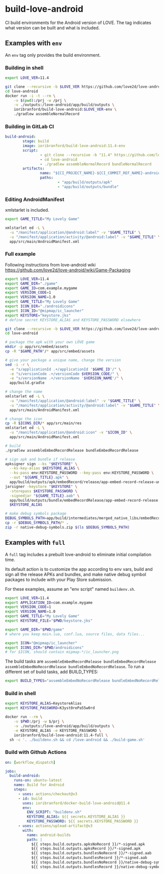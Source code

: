 # build-love-android
CI build environments for the Android version of LOVE. The tag indicates what version can be built and what is included.

## Examples with `env`

An `env` tag only provides the build environment.

### Building in shell
```bash
export LOVE_VER=11.4

git clone --recursive -b $LOVE_VER https://github.com/love2d/love-android
cd love-android
docker run -i -t --rm \
	-v $(pwd):/prj -w /prj \
	-v ./outputs:/love-android/app/build/outputs \
	ioribranford/build-love-android:$LOVE_VER-env \
	./gradlew assembleNormalRecord
```

### Building in GitLab CI
```yaml
build-android:
        stage: build
        image: ioribranford/build-love-android:11.4-env
        script:
                - git clone --recursive -b "11.4" https://github.com/love2d/love-android
                - cd love-android
                - ./gradlew assembleNormalRecord bundleNormalRecord
        artifacts:
                name: "${CI_PROJECT_NAME}-${CI_COMMIT_REF_NAME}-android"
                paths:
                        - "app/build/outputs/apk"
                        - "app/build/outputs/bundle"
```

### Editing AndroidManifest
xmlstarlet is included.
```bash
export GAME_TITLE="My Lovely Game"

xmlstarlet ed -L \
  -u "/manifest/application/@android:label" -v "$GAME_TITLE" \
  -u "/manifest/application/activity/@android:label" -v "$GAME_TITLE" \
  app/src/main/AndroidManifest.xml
```

### Full example
Following instructions from love-android wiki https://github.com/love2d/love-android/wiki/Game-Packaging
```bash
export LOVE_VER=11.4
export GAME_DIR="./game"
export GAME_ID=com.example.mygame
export VERSION_CODE=1
export VERSION_NAME=1.0
export GAME_TITLE="My Lovely Game"
export ICON_DIR="./androidicons"
export ICON_ID="@mipmap/ic_launcher"
export KEYSTORE="keystore.jks"
# define secret KEYSTORE_ALIAS and KEYSTORE_PASSWORD elsewhere

git clone --recursive -b $LOVE_VER https://github.com/love2d/love-android
cd love-android

# package the apk with your own LÖVE game
mkdir -p app/src/embed/assets
cp -R "$GAME_PATH"/* app/src/embed/assets

# give your package a unique name, change the version
sed -i -r \
  -e "s/applicationId .+/applicationId '$GAME_ID'/" \
  -e "s/versionCode .+/versionCode $VERSION_CODE/" \
  -e "s/versionName .+/versionName '$VERSION_NAME'/" \
  app/build.gradle

# change the name
xmlstarlet ed -L \
  -u "/manifest/application/@android:label" -v "$GAME_TITLE" \
  -u "/manifest/application/activity/@android:label" -v "$GAME_TITLE" \
  app/src/main/AndroidManifest.xml

# change the icon
cp -R $ICONS_DIR/* app/src/main/res
xmlstarlet ed -L \
  -u "/manifest/application/@android:icon" -v "$ICON_ID" \
  app/src/main/AndroidManifest.xml

# build
./gradlew assembleEmbedRecordRelease bundleEmbedRecordRelease

# sign apk and bundle if release
apksigner sign --ks "$KEYSTORE" \
  --ks-key-alias $KEYSTORE_ALIAS \
  --ks-pass env:KEYSTORE_PASSWORD --key-pass env:KEYSTORE_PASSWORD \
  --out "${GAME_TITLE}.apk" \
  app/build/outputs/apk/embedRecord/release/app-embed-record-release-unsigned.apk
jarsigner -keystore "$KEYSTORE" \
  -storepass $KEYSTORE_PASSWORD \
  -signedjar "${GAME_TITLE}.aab" \
  app/build/outputs/bundle/embedRecordRelease/app-embed-record-release.aab \
  $KEYSTORE_ALIAS

# make debug symbols package
DEBUG_SYMBOLS_PATH=app/build/intermediates/merged_native_libs/embedRecordRelease/out/lib/
cp -r $DEBUG_SYMBOLS_PATH/* .
zip -r native-debug-symbols.zip $(ls $DEBUG_SYMBOLS_PATH)
```

## Examples with `full`

A `full` tag includes a prebuilt love-android to eliminate initial compilation time.

Its default action is to customize the app according to env vars, build and sign all the release APKs and bundles, and make native debug symbol packages to include with your Play Store submission.

For these examples, assume an "env script" named `buildenv.sh`.

```bash
export LOVE_VER=11.4
export APPLICATION_ID=com.example.mygame
export VERSION_CODE=1
export VERSION_NAME=1.0
export GAME_TITLE="My Lovely Game"
export KEYSTORE_FILE="$PWD/keystore.jks"

export GAME_DIR="$PWD/game"
# where you keep main.lua, conf.lua, source files, data files...

export ICON="@mipmap/ic_launcher"
export ICONS_DIR="$PWD/androidicons"
# for $ICON, should contain mipmap-*/ic_launcher.png
```

The build tasks are `assembleEmbedRecordRelease bundleEmbedRecordRelease assembleEmbedNoRecordRelease bundleEmbedNoRecordRelease`. To run a different set of build tasks, add BUILD_TYPES:
```bash
export BUILD_TYPES="assembleEmbedNoRecordRelease bundleEmbedNoRecordRelease"
```

### Build in shell

```bash
export KEYSTORE_ALIAS=KeystoreAlias
export KEYSTORE_PASSWORD=K3yst0rePa55w0rd

docker run --rm \
	-v $PWD:/prj -w $/prj \
	-v ./outputs:/love-android/app/build/outputs \
	-e KEYSTORE_ALIAS -e KEYSTORE_PASSWORD \
	ioribranford/build-love-android:11.4-full \
  sh -c '. ./buildenv.sh && cd /love-android && ./build-game.sh'
```

### Build with Github Actions

```yaml
on: [workflow_dispatch]

jobs:
  build-android:
    runs-on: ubuntu-latest
    name: Build for Android
    steps:
      - uses: actions/checkout@v3
      - id: build
        uses: ioribranford/docker-build-love-android@11.4
        env:
          ENV_SCRIPT: "buildenv.sh"
          KEYSTORE_ALIAS: ${{ secrets.KEYSTORE_ALIAS }}
          KEYSTORE_PASSWORD: ${{ secrets.KEYSTORE_PASSWORD }}
      - uses: actions/upload-artifact@v3
        with:
          name: android-builds
          path: |
            ${{ steps.build.outputs.apksNoRecord }}/*-signed.apk
            ${{ steps.build.outputs.apksRecord }}/*-signed.apk
            ${{ steps.build.outputs.bundlesNoRecord }}/*-signed.aab
            ${{ steps.build.outputs.bundlesRecord }}/*-signed.aab
            ${{ steps.build.outputs.bundlesNoRecord }}/native-debug-symbols.zip
            ${{ steps.build.outputs.bundlesRecord }}/native-debug-symbols.zip
```